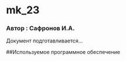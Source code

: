 # mk_23

### Автор : Сафронов И.А.

Документ подготавливается...

##Используемое программное обеспечение
